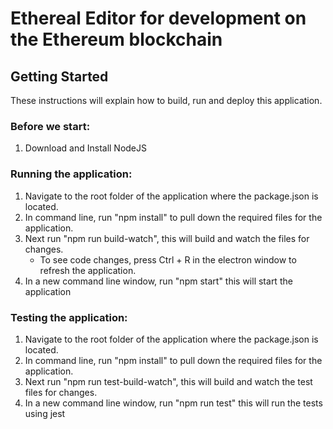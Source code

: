 Ethereal Editor for development on the Ethereum blockchain
=

Getting Started
-
These instructions will explain how to build, run and deploy this application.
### Before we start:

1.  Download and Install NodeJS

### Running the application:
1.  Navigate to the root folder of the application where the package.json is located.
2.  In command line, run "npm install" to pull down the required files for the application.
3.  Next run "npm run build-watch", this will build and watch the files for changes.
    -  To see code changes, press Ctrl + R in the electron window to refresh the application.
4.  In a new command line window, run "npm start" this will start the application 

### Testing the application:
1.  Navigate to the root folder of the application where the package.json is located.
2.  In command line, run "npm install" to pull down the required files for the application.
3.  Next run "npm run test-build-watch", this will build and watch the test files for changes.
4.  In a new command line window, run "npm run test" this will run the tests using jest